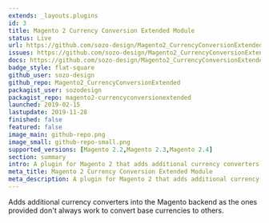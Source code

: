 ```yaml
---
extends: _layouts.plugins
id: 3
title: Magento 2 Currency Conversion Extended Module
status: Live
url: https://github.com/sozo-design/Magento2_CurrencyConversionExtended
issues: https://github.com/sozo-design/Magento2_CurrencyConversionExtended/issues
docs: https://github.com/sozo-design/Magento2_CurrencyConversionExtended/blob/master/README.md
badge_style: flat-square
github_user: sozo-design
github_repo: Magento2_CurrencyConversionExtended
packagist_user: sozodesign
packagist_repo: magento2-currencyconversionextended
launched: 2019-02-15
lastupdate: 2019-11-28
finished: false
featured: false
image_main: github-repo.png
image_small: github-repo-small.png
supported_versions: [Magento 2.2,Magento 2.3,Magento 2.4]
section: summary
intro: A plugin for Magento 2 that adds additional currency converters
meta_title: Magento 2 Currency Conversion Extended Module
meta_description: A plugin for Magento 2 that adds additional currency converters
---
```


Adds additional currency converters into the Magento backend as the ones provided don't always work to convert base currencies to others.

